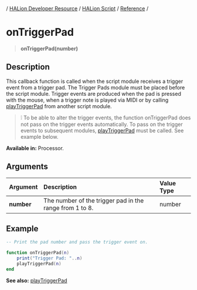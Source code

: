 / [HALion Developer Resource](../../HALion-Developer-Resource.md) / [HALion Script](./HALion-Script.md) / [Reference](./Reference.md) /

# onTriggerPad

>**onTriggerPad(number)**

## Description

This callback function is called when the script module receives a trigger event from a trigger pad. The Trigger Pads module must be placed before the script module. Trigger events are produced when the pad is pressed with the mouse, when a trigger note is played via MIDI or by calling [playTriggerPad](./playTriggerPad.md) from another script module.

>&#10069; To be able to alter the trigger events, the function onTriggerPad does not pass on the trigger events automatically. To pass on the trigger events to subsequent modules, [playTriggerPad](./playTriggerPad.md) must be called. See example below.

**Available in:** Processor.

## Arguments

|Argument|Description|Value Type|
|:-|:-|:-|
|**number**|The number of the trigger pad in the range from 1 to 8.|number|

## Example

```lua
-- Print the pad number and pass the trigger event on.

function onTriggerPad(n)
    print("Trigger Pad: "..n)
    playTriggerPad(n)
end
```

**See also:** [playTriggerPad](./playTriggerPad.md)